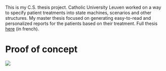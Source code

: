 This is my C.S. thesis project. Catholic University Leuven worked on a way to specify patient treatments into state machines, scenarios and other structures. My master thesis focused on generating easy-to-read and personalized reports for the patients based on their treatment. Full thesis [here](http://iamlookingforaninternship.com/ressources/memoire2.pdf) (in french).

# Proof of concept

![](http://iamlookingforaninternship.com/images/medical.jpg)
